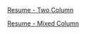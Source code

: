 [Resume - Two Column](https://docs.google.com/document/d/1ww1RvtqgFnoekr3bKRkj2ph1LB7ggb4iXAT3jRSBoAA/edit?usp=sharing)

[Resume - Mixed Column](https://docs.google.com/document/d/1ww1RvtqgFnoekr3bKRkj2ph1LB7ggb4iXAT3jRSBoAA/edit?usp=sharing)
